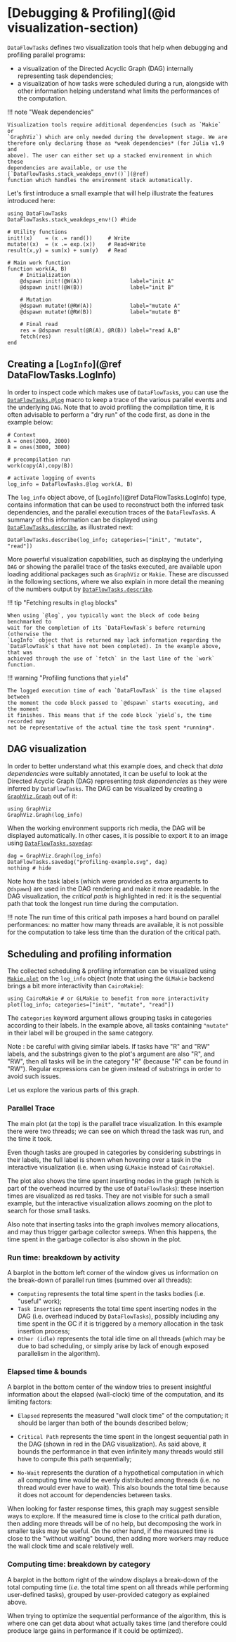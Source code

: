 # [Debugging & Profiling](@id visualization-section)

`DataFlowTasks` defines two visualization tools that help when debugging and
profiling parallel programs:

- a visualization of the Directed Acyclic Graph (DAG) internally representing
  task dependencies;
- a visualization of how tasks were scheduled during a run, alongside with other
  information helping understand what limits the performances of the computation.

!!! note "Weak dependencies"

    Visualization tools require additional dependencies (such as `Makie` or
    `GraphViz`) which are only needed during the development stage. We are
    therefore only declaring those as *weak dependencies* (for Julia v1.9 and
    above). The user can either set up a stacked environment in which these
    dependencies are available, or use the [`DataFlowTasks.stack_weakdeps_env!()`](@ref)
    function which handles the environment stack automatically.

Let's first introduce a small example that will help illustrate the features
introduced here:

```@example profiling
using DataFlowTasks
DataFlowTasks.stack_weakdeps_env!() #hide

# Utility functions
init!(x)    = (x .= rand())     # Write
mutate!(x)  = (x .= exp.(x))    # Read+Write
result(x,y) = sum(x) + sum(y)   # Read

# Main work function
function work(A, B)
    # Initialization
    @dspawn init!(@W(A))               label="init A"
    @dspawn init!(@W(B))               label="init B"

    # Mutation
    @dspawn mutate!(@RW(A))            label="mutate A"
    @dspawn mutate!(@RW(B))            label="mutate B"

    # Final read
    res = @dspawn result(@R(A), @R(B)) label="read A,B"
    fetch(res)
end
```

## Creating a [`LogInfo`](@ref DataFlowTasks.LogInfo)

In order to inspect code which makes use of `DataFlowTask`s, you
can use the [`DataFlowTasks.@log`](@ref) macro to keep a trace of
the various parallel events and the underlying `DAG`. Note that to avoid
profiling the compilation time, it is often advisable to perform a "dry run" of
the code first, as done in the example below:

```@example profiling
# Context
A = ones(2000, 2000)
B = ones(3000, 3000)

# precompilation run
work(copy(A),copy(B)) 

# activate logging of events
log_info = DataFlowTasks.@log work(A, B)
```

The `log_info` object above, of [`LogInfo`](@ref DataFlowTasks.LogInfo) type,
contains information that can be used to reconstruct both the inferred task
dependencies, and the parallel execution traces of the `DataFlowTask`s. A
summary of this information can be displayed using [`DataFlowTasks.describe`](@ref), as
illustrated next:

```@example profiling
DataFlowTasks.describe(log_info; categories=["init", "mutate", "read"])
```

More powerful visualization capabilities, such as displaying the underlying
`DAG` or showing the parallel trace of the tasks executed, are available upon
loading additional packages such as `GraphViz` or `Makie`. These are discussed
in the following sections, where we also explain in more detail the meaning of
the numbers output by [`DataFlowTasks.describe`](@ref).

!!! tip "Fetching results in `@log` blocks"

    When using `@log`, you typically want the block of code being benchmarked to
    wait for the completion of its `DataFlowTask`s before returning (otherwise the
    `LogInfo` object that is returned may lack information regarding the
    `DataFlowTask`s that have not been completed). In the example above, that was
    achieved through the use of `fetch` in the last line of the `work` function.

!!! warning "Profiling functions that `yield`"
  
    The logged execution time of each `DataFlowTask` is the time elapsed between
    the moment the code block passed to `@dspawn` starts executing, and the moment
    it finishes. This means that if the code block `yield`s, the time recorded may
    not be representative of the actual time the task spent *running*.

## DAG visualization

In order to better understand what this example does, and check that *data
dependencies* were suitably annotated, it can be useful to look at the Directed
Acyclic Graph (DAG) representing *task dependencies* as they were inferred by
`DataFlowTasks`. The DAG can be visualized by creating a
[`GraphViz.Graph`](@ref) out of it:

```@example profiling
using GraphViz
GraphViz.Graph(log_info)
```

When the working environment supports rich media, the DAG will be displayed
automatically. In other cases, it is possible to export it to an image using
[`DataFlowTasks.savedag`](@ref):

```@example profiling
dag = GraphViz.Graph(log_info)
DataFlowTasks.savedag("profiling-example.svg", dag)
nothing # hide
```

Note how the task labels (which were provided as extra arguments to `@dspawn`)
are used in the DAG rendering and make it more readable. In the DAG
visualization, the *critical path* is highlighted in red: it is the sequential
path that took the longest run time during the computation.

!!! note
    The run time of this critical path imposes a hard bound on parallel
    performances: no matter how many threads are available, it is not possible for
    the computation to take less time than the duration of the critical path.

## Scheduling and profiling information

The collected scheduling & profiling information can be visualized using
[`Makie.plot`](@ref) on the `log_info` object (note that using the `GLMakie`
backend brings a bit more interactivity than `CairoMakie`):

```@example profiling
using CairoMakie # or GLMakie to benefit from more interactivity
plot(log_info; categories=["init", "mutate", "read"])
```

The `categories` keyword argument allows grouping tasks in categories according
to their labels. In the example above, all tasks containing `"mutate"` in their
label will be grouped in the same category.

Note : be careful with giving similar labels. If tasks have "R" and "RW" labels,
and the substrings given to the plot's argument are also "R", and "RW", then all
tasks will be in the category "R" (because "R" can be found in "RW"). Regular
expressions can be given instead of substrings in order to avoid such issues.

Let us explore the various parts of this graph.

### Parallel Trace

The main plot (at the top) is the parallel trace visualization. In this example
there were two threads; we can see on which thread the task was run, and the
time it took.

Even though tasks are grouped in categories by considering substrings in their
labels, the full label is shown when hovering over a task in the interactive
visualization (i.e. when using `GLMakie` instead of `CairoMakie`).

The plot also shows the time spent inserting nodes in the graph (which is part
of the overhead incurred by the use of `DataFlowTasks`): these insertion times
are visualized as red tasks. They are not visible for such a small example, but
the interactive visualization allows zooming on the plot to search for those
small tasks.

Also note that inserting tasks into the graph involves memory allocations, and
may thus trigger garbage collector sweeps. When this happens, the time spent in
the garbage collector is also shown in the plot.

### Run time: breakdown by activity

A barplot in the bottom left corner of the window gives us information on the
break-down of parallel run times (summed over all threads):

* `Computing` represents the total time spent in the tasks bodies (i.e. "useful"
  work);
* `Task Insertion` represents the total time spent inserting nodes in the DAG
  (i.e. overhead induced by `DataFlowTasks`), possibly including any time spent
  in the GC if it is triggered by a memory allocation in the task insertion process;
* `Other (idle)` represents the total idle time on all threads (which may be due to bad
  scheduling, or simply arise by lack of enough exposed parallelism in the
  algorithm).

### Elapsed time & bounds

A barplot in the bottom center of the window tries to present insightful
information about the elapsed (wall-clock) time of the computation, and its
limiting factors:

- `Elapsed` represents the measured "wall clock time" of the computation; it
  should be larger than both of the bounds described below;

- `Critical Path` represents the time spent in the longest sequential path in
  the DAG (shown in red in the DAG visualization). As said above, it bounds the
  performance in that even infinitely many threads would still have to compute
  this path sequentially;
  
- `No-Wait` represents the duration of a hypothetical computation in
  which all computing time would be evenly distributed among threads (i.e. no
  thread would ever have to wait). This also bounds the total time because it
  does not account for dependencies between tasks.

When looking for faster response times, this graph may suggest sensible ways to
explore. If the measured time is close to the critical path duration, then
adding more threads will be of no help, but decomposing the work in smaller
tasks may be useful. On the other hand, if the measured time is close to the
"without waiting" bound, then adding more workers may reduce the wall clock time
and scale relatively well.

### Computing time: breakdown by category

A barplot in the bottom right of the window displays a break-down of the total
computing time (*i.e.* the total time spent on all threads while performing
user-defined tasks), grouped by user-provided category as explained above.

When trying to optimize the sequential performance of the algorithm, this is
where one can get data about what actually takes time (and therefore could
produce large gains in performance if it could be optimized).
